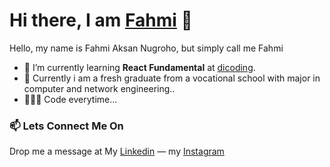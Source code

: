 # Hi there, I am <a href="https://www.linkedin.com/in/fahmi-aksan-nugroho-090b452a2/">Fahmi</a> 👋

Hello, my name is Fahmi Aksan Nugroho, but simply call me Fahmi

- 🌱 I’m currently learning <b>React Fundamental</b> at <a href="dicoding.com">dicoding</a>.
- 🏫 Currently i am a fresh graduate from a vocational school with major in computer and network engineering..
- 👩🏻‍💻 Code everytime...
### 📫 Lets Connect Me On
Drop me a message at
My <a href="https://www.linkedin.com/in/fahmi-aksan-nugroho-090b452a2/">Linkedin</a> — my <a href="https://www.instagram.com/fahmi_aksan_nugroho/">Instagram</a>
